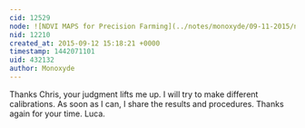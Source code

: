 ```yaml
---
cid: 12529
node: ![NDVI MAPS for Precision Farming](../notes/monoxyde/09-11-2015/ndvi-maps-for-precision-farming)
nid: 12210
created_at: 2015-09-12 15:18:21 +0000
timestamp: 1442071101
uid: 432132
author: Monoxyde
---
```


Thanks Chris, your judgment lifts me up. I will try to make different calibrations. As soon as I can, I share the results and procedures. Thanks again for your time. 
Luca. 